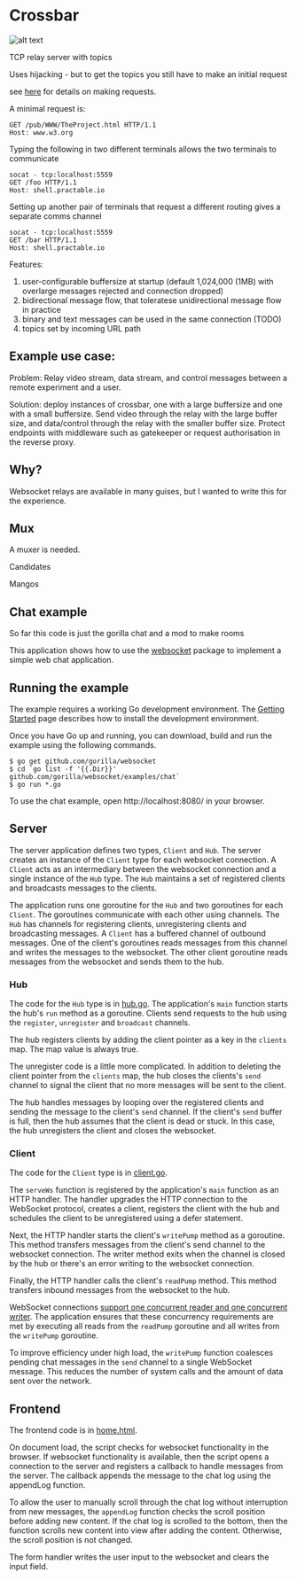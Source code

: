# Crossbar
![alt text][status]

TCP relay server with topics 

Uses hijacking - but to get the topics you still have to make an initial request


see [here](https://www.w3.org/Protocols/rfc2616/rfc2616-sec5.html) for details on making requests.

A minimal request is:
``` 
GET /pub/WWW/TheProject.html HTTP/1.1
Host: www.w3.org
```

Typing the following in two different terminals allows the two terminals to communicate
```
socat - tcp:localhost:5559
GET /foo HTTP/1.1
Host: shell.practable.io
```

Setting up another pair of terminals that request a different routing gives a separate comms channel
```
socat - tcp:localhost:5559
GET /bar HTTP/1.1
Host: shell.practable.io
```



Features:

1. user-configurable buffersize at startup (default 1,024,000 (1MB) with overlarge messages rejected and connection dropped)
1. bidirectional message flow, that toleratese unidirectional message flow in practice 
1. binary and text messages can be used in the same connection (TODO)
1. topics set by incoming URL path 

## Example use case:

Problem: Relay video stream, data stream, and control messages between a remote experiment and a user.

Solution: deploy instances of crossbar, one with a large buffersize and one with a small buffersize. Send video through the relay with the large buffer size, and data/control through the relay with the smaller buffer size. Protect endpoints with middleware such as gatekeeper or request authorisation in the reverse proxy.

## Why?

Websocket relays are available in many guises, but I wanted to write this for the experience.

## Mux

A muxer is needed.

Candidates

Mangos



## Chat example

So far this code is just the gorilla chat and a mod to make rooms

This application shows how to use the
[websocket](https://github.com/gorilla/websocket) package to implement a simple
web chat application.

## Running the example

The example requires a working Go development environment. The [Getting
Started](http://golang.org/doc/install) page describes how to install the
development environment.

Once you have Go up and running, you can download, build and run the example
using the following commands.

    $ go get github.com/gorilla/websocket
    $ cd `go list -f '{{.Dir}}' github.com/gorilla/websocket/examples/chat`
    $ go run *.go

To use the chat example, open http://localhost:8080/ in your browser.

## Server

The server application defines two types, `Client` and `Hub`. The server
creates an instance of the `Client` type for each websocket connection. A
`Client` acts as an intermediary between the websocket connection and a single
instance of the `Hub` type. The `Hub` maintains a set of registered clients and
broadcasts messages to the clients.

The application runs one goroutine for the `Hub` and two goroutines for each
`Client`. The goroutines communicate with each other using channels. The `Hub`
has channels for registering clients, unregistering clients and broadcasting
messages. A `Client` has a buffered channel of outbound messages. One of the
client's goroutines reads messages from this channel and writes the messages to
the websocket. The other client goroutine reads messages from the websocket and
sends them to the hub.

### Hub 

The code for the `Hub` type is in
[hub.go](https://github.com/gorilla/websocket/blob/master/examples/chat/hub.go). 
The application's `main` function starts the hub's `run` method as a goroutine.
Clients send requests to the hub using the `register`, `unregister` and
`broadcast` channels.

The hub registers clients by adding the client pointer as a key in the
`clients` map. The map value is always true.

The unregister code is a little more complicated. In addition to deleting the
client pointer from the `clients` map, the hub closes the clients's `send`
channel to signal the client that no more messages will be sent to the client.

The hub handles messages by looping over the registered clients and sending the
message to the client's `send` channel. If the client's `send` buffer is full,
then the hub assumes that the client is dead or stuck. In this case, the hub
unregisters the client and closes the websocket.

### Client

The code for the `Client` type is in [client.go](https://github.com/gorilla/websocket/blob/master/examples/chat/client.go).

The `serveWs` function is registered by the application's `main` function as
an HTTP handler. The handler upgrades the HTTP connection to the WebSocket
protocol, creates a client, registers the client with the hub and schedules the
client to be unregistered using a defer statement.

Next, the HTTP handler starts the client's `writePump` method as a goroutine.
This method transfers messages from the client's send channel to the websocket
connection. The writer method exits when the channel is closed by the hub or
there's an error writing to the websocket connection.

Finally, the HTTP handler calls the client's `readPump` method. This method
transfers inbound messages from the websocket to the hub.

WebSocket connections [support one concurrent reader and one concurrent
writer](https://godoc.org/github.com/gorilla/websocket#hdr-Concurrency). The
application ensures that these concurrency requirements are met by executing
all reads from the `readPump` goroutine and all writes from the `writePump`
goroutine.

To improve efficiency under high load, the `writePump` function coalesces
pending chat messages in the `send` channel to a single WebSocket message. This
reduces the number of system calls and the amount of data sent over the
network.

## Frontend

The frontend code is in [home.html](https://github.com/gorilla/websocket/blob/master/examples/chat/home.html).

On document load, the script checks for websocket functionality in the browser.
If websocket functionality is available, then the script opens a connection to
the server and registers a callback to handle messages from the server. The
callback appends the message to the chat log using the appendLog function.

To allow the user to manually scroll through the chat log without interruption
from new messages, the `appendLog` function checks the scroll position before
adding new content. If the chat log is scrolled to the bottom, then the
function scrolls new content into view after adding the content. Otherwise, the
scroll position is not changed.

The form handler writes the user input to the websocket and clears the input
field.


[status]: https://img.shields.io/badge/alpha-do%20not%20use-orange "Alpha status, do not use"
